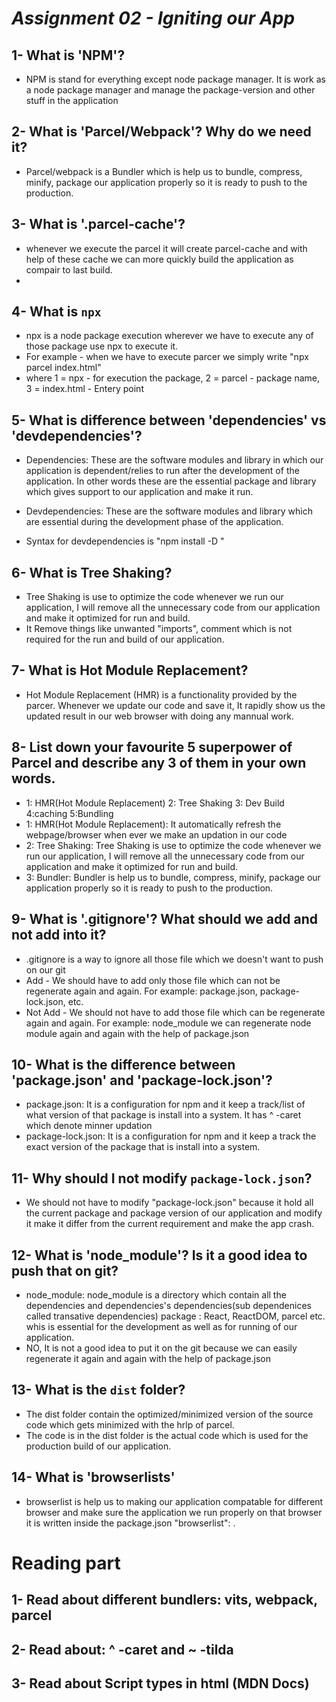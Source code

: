 # _Assignment 02 - Igniting our App_

## 1- What is 'NPM'?
-   NPM is stand for everything except node package manager. It is work as a node package manager and manage the package-version and other stuff in the application
## 2- What is 'Parcel/Webpack'? Why do we need it?
-   Parcel/webpack is a Bundler which is help us to bundle, compress, minify, package our application properly so it is ready to push to the production.

## 3- What is '.parcel-cache'?
-   whenever we execute the parcel it will create parcel-cache and with help of these cache we can more quickly build the application as compair to last build.
-   
## 4- What is `npx`
-   npx is a node package execution wherever we have to execute any of those package use npx to execute it. 
-   For example - when we have to execute parcer we simply write "npx parcel index.html"
-   where 1 = npx - for execution the package, 2 = parcel - package name,  3 = index.html - Entery point

## 5- What is difference between 'dependencies' vs 'devdependencies'?
-   Dependencies: These are the software modules and library in which our application is dependent/relies to run after the development of the application. In other words these are the essential package and library which gives support to our application and make it run.

-   Devdependencies: These are the software modules and library which are essential during the development phase of the application.
-   Syntax for devdependencies is "npm install -D <package name>"

## 6- What is Tree Shaking?
-   Tree Shaking is use to optimize the code whenever we run our application, I will remove all the unnecessary code from  our application and make it optimized for run and build.
-   It Remove things like unwanted "imports", comment which is not required for the run and build of our application.

## 7- What is Hot Module Replacement?
-   Hot Module Replacement (HMR) is a functionality provided by the parcer. Whenever we update our code and save it, It rapidly show us the updated result in our web browser with doing any mannual work. 

## 8- List down your favourite 5 superpower of Parcel and describe any 3 of them in your own words.
-   1: HMR(Hot Module Replacement)   2: Tree Shaking   3: Dev Build     4:caching    5:Bundling
-   1: HMR(Hot Module Replacement): It automatically refresh the webpage/browser when ever we make an updation in our code
-   2: Tree Shaking: Tree Shaking is use to optimize the code whenever we run our application, I will remove all the unnecessary code from  our application and make it optimized for run and build.
-   3: Bundler: Bundler is help us to bundle, compress, minify, package our application properly so it is ready to push to the production.

## 9- What is '.gitignore'? What should we add and not add into it?
-   .gitignore is a way to ignore all those file which we doesn't want to push on our git
-   Add - We should have to add only those file which can not be regenerate again and again. For example: package.json, package-lock.json, etc.
-   Not Add - We should not have to add those file which can be regenerate again and again. For example: node_module we can regenerate node module again and again with the help of package.json

## 10- What is the difference between 'package.json' and 'package-lock.json'?
-   package.json: It is a configuration for npm and it keep a track/list of what version of that package is install into a system. It has ^ -caret which denote minner updation
-   package-lock.json: It is a configuration for npm and it keep a track the exact version of the package that is install into a system.

## 11- Why should I not modify `package-lock.json`?
-   We should not have to modify "package-lock.json" because it hold all the current package and package version of our application and modify it make it differ from the current requirement and  make the app crash.

## 12- What is 'node_module'? Is it a good idea to push that on git?
-   node_module: node_module is a directory which contain all the dependencies and dependencies's dependencies(sub dependenices called transative dependencies) package : React, ReactDOM, parcel etc. whis is essential for the development as well as for running of our application.
-   NO, It is not a good idea to put it on the git because we can easily regenerate it again and again with the help of package.json

## 13- What is the `dist` folder?
-   The dist folder contain the optimized/minimized version of the source code which gets minimized with the hrlp of parcel.
-   The code is in the dist folder is the actual code which is used for the production build of our application.

## 14- What is 'browserlists'
-   browserlist is help us to making our application compatable for different browser and make sure the application we run properly on that browser it is written inside the package.json "browserlist": <condition> .

# Reading part 
## 1- Read about different bundlers: vits, webpack, parcel
## 2- Read about: ^ -caret and ~ -tilda
## 3- Read about Script types in html (MDN Docs)